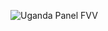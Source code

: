 ![Uganda Panel FVV](https://user-images.githubusercontent.com/79040885/117343627-60f91580-ae9c-11eb-85e3-92fa263656e5.png)

